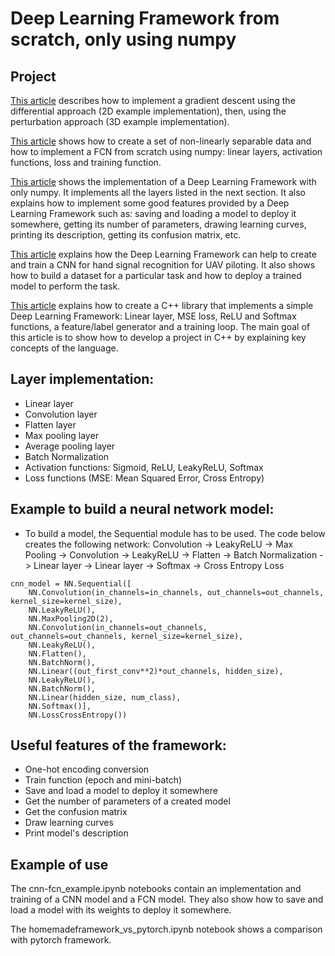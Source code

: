# Deep Learning Framework from scratch, only using numpy

## Project

[This article](https://apiquet.com/2020/03/28/neural-net-from-scratch-part-1/) describes how to implement a gradient descent using the differential approach (2D example implementation), then, using the perturbation approach (3D example implementation).

[This article](https://apiquet.com/2020/05/02/neural-network-from-scratch-part-2/) shows how to create a set of non-linearly separable data and how to implement a FCN from scratch using numpy: linear layers, activation functions, loss and training function.

[This article](https://apiquet.com/2020/07/18/deep-learning-framework-from-scratch-part-3/) shows the implementation of a Deep Learning Framework with only numpy. It implements all the layers listed in the next section. It also explains how to implement some good features provided by a Deep Learning Framework such as: saving and loading a model to deploy it somewhere, getting its number of parameters, drawing learning curves, printing its description, getting its confusion matrix, etc.

[This article](https://apiquet.com/2020/08/21/neural-network-from-scratch-part-4/) explains how the Deep Learning Framework can help to create and train a CNN for hand signal recognition for UAV piloting. It also shows how to build a dataset for a particular task and how to deploy a trained model to perform the task.

[This article](https://apiquet.com/2021/12/12/neural-network-from-scratch-part-5-c-deep-learning-framework-implementation/) explains how to create a C++ library that implements a simple Deep Learning Framework: Linear layer, MSE loss, ReLU and Softmax functions, a feature/label generator and a training loop. The main goal of this article is to show how to develop a project in C++ by explaining key concepts of the language.

## Layer implementation:

* Linear layer
* Convolution layer
* Flatten layer
* Max pooling layer
* Average pooling layer
* Batch Normalization
* Activation functions: Sigmoid, ReLU, LeakyReLU, Softmax
* Loss functions (MSE: Mean Squared Error, Cross Entropy)

## Example to build a neural network model:

* To build a model, the Sequential module has to be used. The code below creates the following network: Convolution -> LeakyReLU -> Max Pooling -> Convolution -> LeakyReLU -> Flatten -> Batch Normalization -> Linear layer -> Linear layer -> Softmax -> Cross Entropy Loss

```
cnn_model = NN.Sequential([
	NN.Convolution(in_channels=in_channels, out_channels=out_channels, kernel_size=kernel_size),
	NN.LeakyReLU(),
	NN.MaxPooling2D(2),
	NN.Convolution(in_channels=out_channels, out_channels=out_channels, kernel_size=kernel_size),
	NN.LeakyReLU(),
	NN.Flatten(),
	NN.BatchNorm(),
	NN.Linear((out_first_conv**2)*out_channels, hidden_size),
	NN.LeakyReLU(),
	NN.BatchNorm(),
	NN.Linear(hidden_size, num_class),
	NN.Softmax()],
	NN.LossCrossEntropy())
```

## Useful features of the framework:

* One-hot encoding conversion
* Train function (epoch and mini-batch)
* Save and load a model to deploy it somewhere
* Get the number of parameters of a created model
* Get the confusion matrix
* Draw learning curves
* Print model's description

## Example of use

The cnn-fcn_example.ipynb notebooks contain an implementation and training of a CNN model and a FCN model. They also show how to save and load a model with its weights to deploy it somewhere.

The homemadeframework_vs_pytorch.ipynb notebook shows a comparison with pytorch framework.

